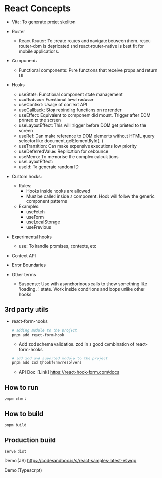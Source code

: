 # React Concepts

- Vite: To generate projet skeliton

- Router
  - React Router: To create routes and navigate between them. react-router-dom is depricated and react-router-native is best fit for mobile applications.

- Components
  - Functional components: Pure functions that receive props and return UI

- Hooks
  -  useState: Functional component state management
  -  useReducer: Functional level reducer
  -  useContext: Usage of context API
  -  useCallback: Stop rebinding functions on re render
  -  useEffect: Equivalent to component did mount. Trigger after DOM printed to the screen
  -  useLayoutEffect: This will trigger before DOM get printed to the screen
  -  useRef: Can make reference to DOM elements without HTML query selector like document.getElementById(..)
  -  useTransition: Can make expensive executions low priority
  -  useDeferredValue: Replication for debounce
  -  useMemo: To memorise the complex calculations
  -  useLayoutEffect: 
  -  useId: To generate random ID
    
- Custom hooks: 
  - Rules:
    - Hooks inside hooks are allowed
    - Must be called inside a component. Hook will follow the generic component patterns
  - Examples:
    - useFetch
    - useForm
    - useLocalStorage
    - usePrevious

- Experimental hooks
  - use: To handle promises, contexts, etc

- Context API

- Error Boundaries

- Other terms
  - Suspense: Use with asynchorinous calls to show something like 'loading...' state. Work inside conditions and loops unlike other hooks

## 3rd party utils

- react-form-hooks
  ```bash
  # adding module to the project
  pnpm add react-form-hook
  ```
  - Add zod schema validation. zod in a good combination of react-form-hooks
  ```bash
  # add zod and suported module to the project
  pnpm add zod @hookform/resolvers
  ```
  - API Doc: [Link] https://react-hook-form.com/docs

## How to run
```bash
pnpm start
```

## How to build
```bash
pnpm build
```

## Production build
```bash
serve dist
```

Demo (JS)
<a href="https://codesandbox.io/s/react-samples-latest-e0wqp">https://codesandbox.io/s/react-samples-latest-e0wqp</a>

Demo (Typescript)